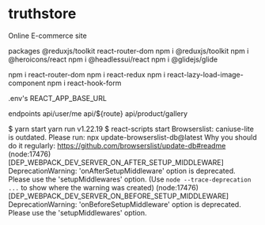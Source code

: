 # truthstore
 Online E-commerce site

packages
 @reduxjs/toolkit
 react-router-dom
  npm i @reduxjs/toolkit
  npm i @heroicons/react
  npm i @headlessui/react
  npm i @glidejs/glide
  
  npm i react-router-dom
  npm i react-redux
  npm i react-lazy-load-image-component
  npm i react-hook-form

.env's
REACT_APP_BASE_URL

endpoints
    api/user/me
    api/${route}
    api/product/gallery


$ yarn start
yarn run v1.22.19
$ react-scripts start
Browserslist: caniuse-lite is outdated. Please run:
  npx update-browserslist-db@latest
  Why you should do it regularly: https://github.com/browserslist/update-db#readme
(node:17476) [DEP_WEBPACK_DEV_SERVER_ON_AFTER_SETUP_MIDDLEWARE] DeprecationWarning: 'onAfterSetupMiddleware' option is deprecated. Please use the 'setupMiddlewares' option.
(Use `node --trace-deprecation ...` to show where the warning was created)
(node:17476) [DEP_WEBPACK_DEV_SERVER_ON_BEFORE_SETUP_MIDDLEWARE] DeprecationWarning: 'onBeforeSetupMiddleware' option is deprecated. Please use the 'setupMiddlewares' option.
